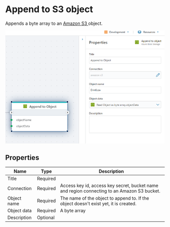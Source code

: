 # Append to S3 object

Appends a byte array to an [Amazon S3 ](https://docs.aws.amazon.com/s3/?nc2=h_ql_doc_s3)object.

![img](../../../../images/flow/appendAmazon.png)

## Properties

| Name        | Type     | Description                                                                                 |
| ----------- | -------- | ------------------------------------------------------------------------------------------- |
| Title       | Required |                                                                                             |
| Connection  | Required | Access key id, access key secret, bucket name and region connecting to an Amazon S3 bucket. |
| Object name | Required | The name of the object to append to. If the object doesn't exist yet, it is created.        |
| Object data | Required | A byte array                                                                                |
| Description | Optional |                                                                                             |
